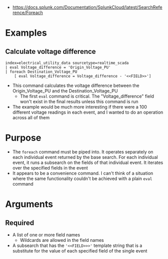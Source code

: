 - https://docs.splunk.com/Documentation/SplunkCloud/latest/SearchReference/Foreach
# Examples
## Calculate voltage difference
```
index=electrical_utility_data sourcetype=realtime_scada 
| eval Voltage_difference = 'Origin_Voltage_PU' 
| foreach Destination_Voltage_PU 
    [ eval Voltage_difference = Voltage_difference - '<<FIELD>>']
```
- This command calculates the voltage difference between the Origin_Voltage_PU and the Destination_Voltage_PU
  - The first `eval` command is critical. The "Voltage_difference" field won't exist in the final results unless this command is run
- The example would be much more interesting if there were a 100 different voltage readings in each event, and I wanted to do an operation across all
  of them
# Purpose
- The `foreach` command must be piped into. It operates separately on each individual event returned by the base search. For each individual event, it
  runs a subsearch on the fields of that individual event. It iterates over the specified fields in the event
- It appears to be a convenience command. I can't think of a situation where the same functionality couldn't be achieved with a plain `eval` command
# Arguments
## Required
- A list of one or more field names
  - Wildcards are allowed in the field names
- A subsearch that has the `'<<FIELD>>>'` template string that is a substitute for the value of each specified field of the single event